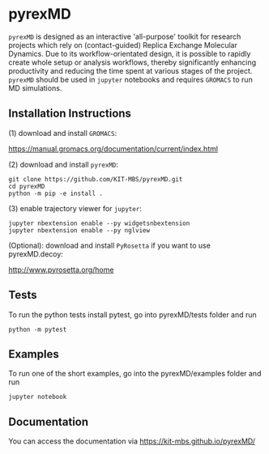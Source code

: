 pyrexMD
=======

`pyrexMD` is designed as an interactive 'all-purpose' toolkit for research
projects which rely on (contact-guided) Replica Exchange Molecular Dynamics.
Due to its workflow-orientated design, it is possible to rapidly create whole setup or analysis workflows, thereby significantly enhancing productivity and reducing the time spent at various stages of the project. `pyrexMD` should be used in `jupyter`
notebooks and requires `GROMACS` to run MD simulations.


## Installation Instructions

(1) download and install `GROMACS`:

https://manual.gromacs.org/documentation/current/index.html


(2) download and install `pyrexMD`:

    git clone https://github.com/KIT-MBS/pyrexMD.git
    cd pyrexMD
    python -m pip -e install .


(3) enable trajectory viewer for `jupyter`:

    jupyter nbextension enable --py widgetsnbextension
    jupyter nbextension enable --py nglview


(Optional): download and install `PyRosetta` if you want to use pyrexMD.decoy:

http://www.pyrosetta.org/home


## Tests
To run the python tests install pytest, go into pyrexMD/tests folder and run

    python -m pytest

## Examples
To run one of the short examples, go into the pyrexMD/examples folder and run

    jupyter notebook


## Documentation
You can access the documentation via https://kit-mbs.github.io/pyrexMD/
